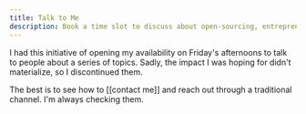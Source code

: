 ```yaml
---
title: Talk to Me
description: Book a time slot to discuss about open-sourcing, entrepreneurship or science in general
---
```

I had this initiative of opening my availability on Friday's afternoons to talk to people about a series of topics. Sadly, the impact I was hoping for didn't materialize, so I discontinued them. 

The best is to see how to [[contact me]] and reach out through a traditional channel. I'm always checking them.  
